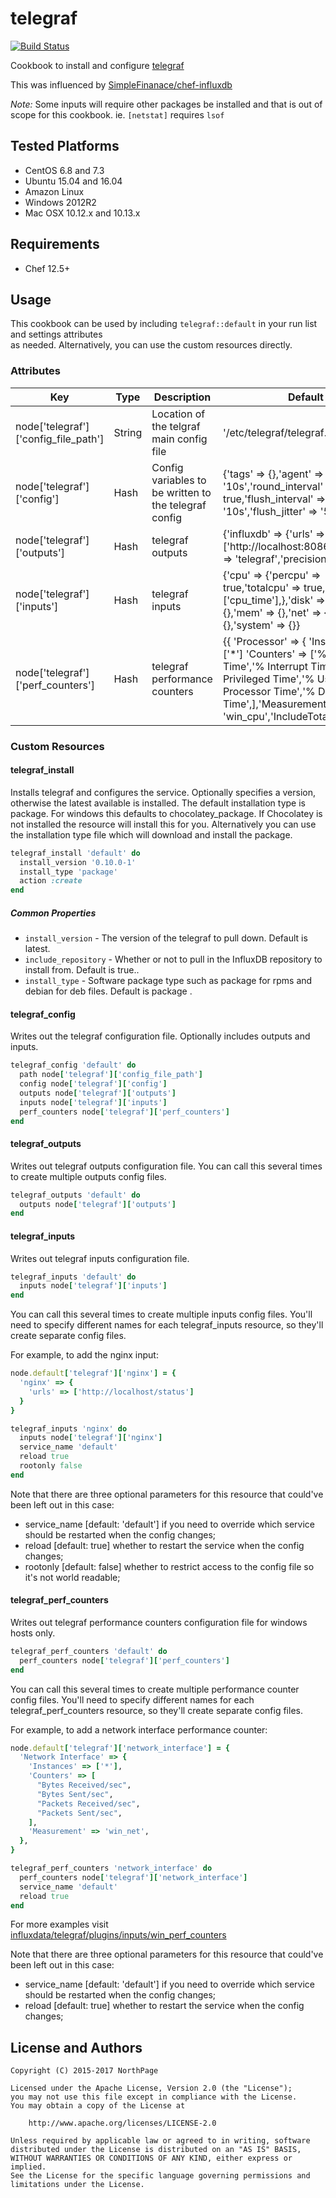 # telegraf

[![Build Status](https://travis-ci.org/NorthPage/telegraf-cookbook.svg?branch=master)](https://travis-ci.org/NorthPage/telegraf-cookbook)

Cookbook to install and configure [telegraf](https://github.com/influxdb/telegraf)

This was influenced by [SimpleFinanace/chef-influxdb](https://github.com/SimpleFinance/chef-influxdb)

*Note:* Some inputs will require other packages be installed and that is out of scope for this
cookbook.  ie. `[netstat]` requires `lsof`

## Tested Platforms

* CentOS 6.8 and 7.3
* Ubuntu 15.04 and 16.04
* Amazon Linux 
* Windows 2012R2
* Mac OSX 10.12.x and 10.13.x

## Requirements

* Chef 12.5+

## Usage

This cookbook can be used by including `telegraf::default` in your run list and settings attributes  
as needed.  Alternatively, you can use the custom resources directly.

### Attributes

| Key                                  | Type   | Description                                           | Default                                                                                                                                                             |
|--------------------------------------|--------|-------------------------------------------------------|---------------------------------------------------------------------------------------------------------------------------------------------------------------------|
| node['telegraf']['config_file_path'] | String | Location of the telgraf main config file              | '/etc/telegraf/telegraf.conf'                                                                                                                                       |
| node['telegraf']['config']           | Hash   | Config variables to be written to the telegraf config | {'tags' => {},'agent' => {'interval' => '10s','round_interval' => true,'flush_interval' => '10s','flush_jitter' => '5s'}                                            |
| node['telegraf']['outputs']          | Hash  | telegraf outputs                                      | {'influxdb' => {'urls' => ['http://localhost:8086'],'database' => 'telegraf','precision' => 's'}}                                                                   |
| node['telegraf']['inputs']           | Hash   | telegraf inputs                                       | {'cpu' => {'percpu' => true,'totalcpu' => true,'drop' => ['cpu_time'],},'disk' => {},'io' => {},'mem' => {},'net' => {},'swap' => {},'system' => {}}                |
| node['telegraf']['perf_counters']           | Hash   | telegraf performance counters | {{  'Processor' => { 'Instances' => ['*'] 'Counters' => ['% Idle Time','% Interrupt Time','% Privileged Time','% User Time','% Processor Time','% DPC Time',],'Measurement' => 'win_cpu','IncludeTotal' => true}} |


### Custom Resources

#### telegraf_install

Installs telegraf and configures the service. Optionally specifies a version, otherwise the latest available is installed. The default installation type is package. For windows this defaults to chocolatey_package. If Chocolatey is not installed the resource will install this for you. Alternatively you can use the installation type file which will download and install the package.

```ruby
telegraf_install 'default' do
  install_version '0.10.0-1'
  install_type 'package'
  action :create
end
```
##### Common Properties

* `install_version` - The version of the telegraf to pull down. Default is latest.
* `include_repository` - Whether or not to pull in the InfluxDB repository to install from. Default is true..
* `install_type` - Software package type such as package for rpms and debian for deb files. Default is package  .
 
#### telegraf_config

Writes out the telegraf configuration file.  Optionally includes outputs and inputs.

```ruby
telegraf_config 'default' do
  path node['telegraf']['config_file_path']
  config node['telegraf']['config']
  outputs node['telegraf']['outputs']
  inputs node['telegraf']['inputs']
  perf_counters node['telegraf']['perf_counters']  
end
```

#### telegraf_outputs

Writes out telegraf outputs configuration file. You can call this several times to create multiple outputs config files.

```ruby
telegraf_outputs 'default' do
  outputs node['telegraf']['outputs']
end
```

#### telegraf_inputs

Writes out telegraf inputs configuration file.

```ruby
telegraf_inputs 'default' do
  inputs node['telegraf']['inputs']
end
```

You can call this several times to create multiple inputs config files. You'll need to specify different names for each telegraf_inputs resource, so they'll create separate config files.

For example, to add the nginx input:

```ruby
node.default['telegraf']['nginx'] = {
  'nginx' => {
    'urls' => ['http://localhost/status']
  }
}

telegraf_inputs 'nginx' do
  inputs node['telegraf']['nginx']
  service_name 'default'
  reload true
  rootonly false
end
```

Note that there are three optional parameters for this resource that could've been left out in this case:
  - service_name [default: 'default'] if you need to override which service should be restarted when the config changes;
  - reload [default: true] whether to restart the service when the config changes;
  - rootonly [default: false] whether to restrict access to the config file so it's not world readable;

#### telegraf_perf_counters

Writes out telegraf performance counters configuration file for windows hosts only.

```ruby
telegraf_perf_counters 'default' do
  perf_counters node['telegraf']['perf_counters']
end
```

You can call this several times to create multiple performance counter config files. You'll need to specify different names for each telegraf_perf_counters resource, so they'll create separate config files.

For example, to add a network interface performance counter:

```ruby
node.default['telegraf']['network_interface'] = {
  'Network Interface' => {
    'Instances' => ['*'],
    'Counters' => [
      "Bytes Received/sec",
      "Bytes Sent/sec",
      "Packets Received/sec",
      "Packets Sent/sec",
    ],
    'Measurement' => 'win_net',
  },
}

telegraf_perf_counters 'network_interface' do
  perf_counters node['telegraf']['network_interface']
  service_name 'default'
  reload true
end
```

For more examples visit [influxdata/telegraf/plugins/inputs/win_perf_counters](https://github.com/influxdata/telegraf/tree/master/plugins/inputs/win_perf_counters)

Note that there are three optional parameters for this resource that could've been left out in this case:
  - service_name [default: 'default'] if you need to override which service should be restarted when the config changes;
  - reload [default: true] whether to restart the service when the config changes;

## License and Authors

```text
Copyright (C) 2015-2017 NorthPage

Licensed under the Apache License, Version 2.0 (the "License");
you may not use this file except in compliance with the License.
You may obtain a copy of the License at

    http://www.apache.org/licenses/LICENSE-2.0

Unless required by applicable law or agreed to in writing, software
distributed under the License is distributed on an "AS IS" BASIS,
WITHOUT WARRANTIES OR CONDITIONS OF ANY KIND, either express or implied.
See the License for the specific language governing permissions and
limitations under the License.
```
